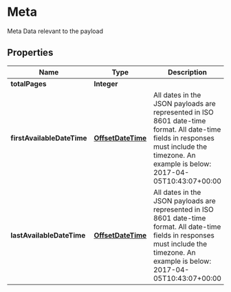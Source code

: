 

# Meta

Meta Data relevant to the payload
## Properties

Name | Type | Description | Notes
------------ | ------------- | ------------- | -------------
**totalPages** | **Integer** |  |  [optional]
**firstAvailableDateTime** | [**OffsetDateTime**](OffsetDateTime.md) | All dates in the JSON payloads are represented in ISO 8601 date-time format.  All date-time fields in responses must include the timezone. An example is below: 2017-04-05T10:43:07+00:00 |  [optional]
**lastAvailableDateTime** | [**OffsetDateTime**](OffsetDateTime.md) | All dates in the JSON payloads are represented in ISO 8601 date-time format.  All date-time fields in responses must include the timezone. An example is below: 2017-04-05T10:43:07+00:00 |  [optional]



